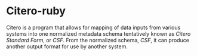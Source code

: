 Citero-ruby
==========
Citero is a program that allows for mapping of data inputs from various systems into one normalized metadata schema
tentatively known as *Citero Standard Form*, or *CSF*. From the normalized schema, *CSF*, it can produce another output
format for use by another system.
